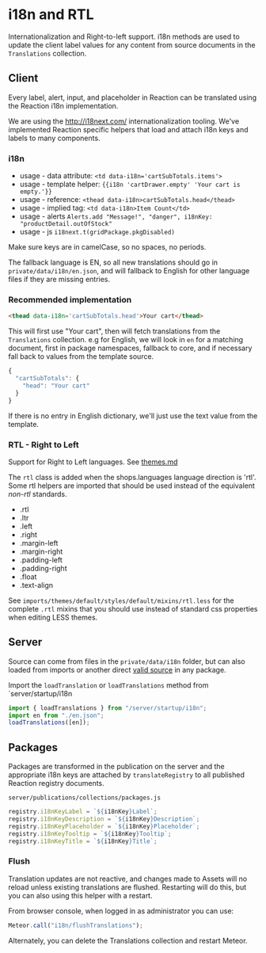 # i18n and RTL

Internationalization and Right-to-left support. i18n methods are used to update the client label values for any content from source documents in the `Translations` collection.

## Client

Every label, alert, input, and placeholder in Reaction can be translated using the Reaction i18n implementation.

We are using the <http://i18next.com/> internationalization tooling.  We've implemented Reaction specific helpers that load and attach i18n keys and labels to many components.

### i18n

- usage - data attribute: `<td data-i18n='cartSubTotals.items'>`
- usage - template helper: `{{i18n 'cartDrawer.empty' 'Your cart is empty.'}}`
- usage - reference:  `<thead data-i18n>cartSubTotals.head</thead>`
- usage - implied tag: `<td data-i18n>Item Count</td>`
- usage - alerts `Alerts.add "Message!", "danger", i18nKey: "productDetail.outOfStock"`
- usage - js `i18next.t(gridPackage.pkgDisabled)`

Make sure keys are in camelCase, so no spaces, no periods.

The fallback language is EN, so all new translations should go in `private/data/i18n/en.json`, and will fallback to English for other language files if they are missing entries.

### Recommended implementation

```html
<thead data-i18n='cartSubTotals.head'>Your cart</thead>
```

This will first use "Your cart", then will fetch translations from the `Translations` collection. e.g for English, we will look in `en` for a matching document, first in package namespaces, fallback to core, and if necessary fall back to values from the template source.

```js
{
  "cartSubTotals": {
    "head": "Your cart"
  }
}
```

If there is no entry in English dictionary, we'll just use the text value from the template.

### RTL - Right to Left

Support for Right to Left languages.  See [themes.md](/developer/themes/themes.md)

The `rtl` class is added when the shops.languages language direction is 'rtl'.  Some rtl helpers are imported that should be used instead of the equivalent *non-rtl* standards.

- .rtl
- .ltr
- .left
- .right
- .margin-left
- .margin-right
- .padding-left
- .padding-right
- .float
- .text-align

See `imports/themes/default/styles/default/mixins/rtl.less` for the complete `.rtl` mixins that you should use instead of standard css properties when editing LESS themes.

## Server

Source can come from files in the `private/data/i18n` folder, but can also loaded from
imports or another direct [valid source](http://i18next.com/docs/jsons/) in any package.

Import the `loadTranslation` or `loadTranslations` method from
`server/startup/i18n

```js
import { loadTranslations } from "/server/startup/i18n";
import en from "./en.json";
loadTranslations([en]);
```

## Packages

Packages are transformed in the publication on the server and the appropriate i18n keys are attached by `translateRegistry` to all published Reaction registry documents.

`server/publications/collections/packages.js`

```js
registry.i18nKeyLabel = `${i18nKey}Label`;
registry.i18nKeyDescription = `${i18nKey}Description`;
registry.i18nKeyPlaceholder = `${i18nKey}Placeholder`;
registry.i18nKeyTooltip = `${i18nKey}Tooltip`;
registry.i18nKeyTitle = `${i18nKey}Title`;
```

### Flush

Translation updates are not reactive, and changes made to Assets will no reload unless existing translations are flushed. Restarting will do this, but you can also using this helper with a restart.

From browser console, when logged in as administrator you can use:

```js
Meteor.call("i18n/flushTranslations");
```

Alternately, you can delete the Translations collection and restart Meteor.
